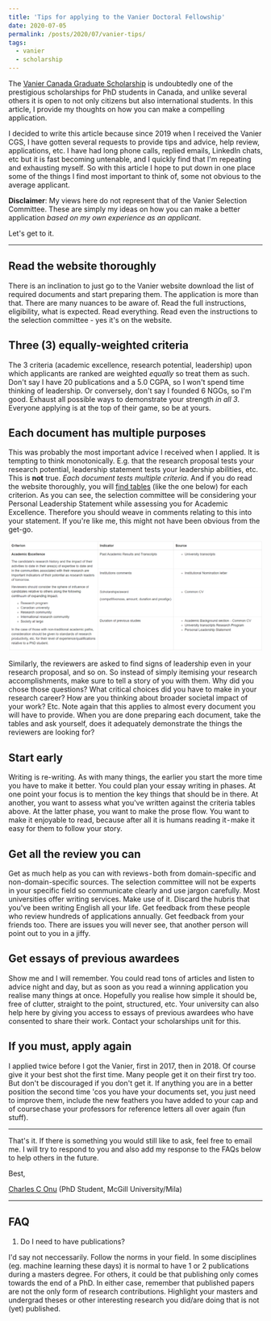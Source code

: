 ```yaml
---
title: 'Tips for applying to the Vanier Doctoral Fellowship'
date: 2020-07-05
permalink: /posts/2020/07/vanier-tips/
tags:
  - vanier
  - scholarship
---
```


The [Vanier Canada Graduate Scholarship](https://vanier.gc.ca/en/home-accueil.html) is undoubtedly one of the prestigious scholarships for PhD students in Canada, and unlike several others it is open to not only citizens but also international students. In this article, I provide my thoughts on how you can make a compelling application.

<!--![Vanier Logo](/images/posts/vanier-logo.png)-->

I decided to write this article because since 2019 when I received the Vanier CGS, I have gotten several requests to provide tips and advice, help review, applications, etc. I have had long phone calls, replied emails, LinkedIn chats, etc but it is fast becoming untenable, and I quickly find that I'm repeating and exhausting myself. So with this article I hope to put down in one place some of the things I find most important to think of, some not obvious to the average applicant.

**Disclaimer**: My views here do not represent that of the Vanier Selection Committee. These are simply my ideas on how you can make a better application *based on my own experience as an applicant*.

Let's get to it.

------

Read the website thoroughly
------
There is an inclination to just go to the Vanier website download the list of required documents and start preparing them. The application is more than that. There are many nuances to be aware of. Read the full instructions, eligibility, what is expected. Read everything. Read even the instructions to the selection  committee - yes it's on the website.

Three (3) equally-weighted criteria
------
The 3 criteria (academic excellence, research potential, leadership) upon which applicants are ranked are weighted *equally* so treat them as such. Don't say I have 20 publications and a 5.0 CGPA, so I won't spend time thinking of leadership. Or conversely, don't say I founded 6 NGOs, so I'm good. Exhaust all possible ways to demonstrate your strength *in all 3*. Everyone applying is at the top of their game, so be at yours.

Each document has multiple purposes
------
This was probably the most important advice I received when I applied. It is tempting to think monotonically. E.g. that the research proposal tests your research potential, leadership statement tests your leadership abilities, etc. This is **not** true. *Each document tests multiple criteria*. And if you do read the website thoroughly, you will [find tables](https://vanier.gc.ca/en/selection_committee_guide-comite_selection_lignes.html#b03) (like the one below) for each criterion. As you can see, the selection committee will be considering your Personal Leadership Statement while assessing you for Academic Excellence. Therefore you should weave in comments relating to this into your statement. If you're like me, this might not have been obvious from the get-go.

![Vanier table sample](/images/posts/vanier-table-sample.png)

Similarly, the reviewers are asked to find signs of leadership even in your research proposal, and so on. So instead of simply itemising your research accomplishments, make sure to tell a story of you with them. Why did you chose those questions? What critical choices did you have to make in your research career? How are you thinking about broader societal impact of your work? Etc. Note again that this applies to almost every document you will have to provide. When you are done preparing each document, take the tables and ask yourself, does it adequately demonstrate the things the reviewers are looking for?

Start early
------
Writing is re-writing. As with many things, the earlier you start the more time you have to make it better. You could plan your essay writing in phases. At one point your focus is to mention the key things that should be in there. At another, you want to assess what you've written against the criteria tables above. At the latter phase, you want to make the prose flow. You want to make it enjoyable to read, because after all it is humans reading it - make it easy for them to follow your story.

Get all the review you can
------
Get as much help as you can with reviews - both from domain-specific and non-domain-specific sources. The selection committee will not be experts in your specific field so communicate clearly and use jargon carefully. Most universities offer writing services. Make use of it. Discard the hubris that you've been writing English all your life. Get feedback from these people who review hundreds of applications annually. Get feedback from your friends too. There are issues you will never see, that another person will point out to you in a jiffy.

Get essays of previous awardees
------
Show me and I will remember. You could read tons of articles and listen to advice night and day, but as soon as you read a winning application you realise many things at once. Hopefully you realise how simple it should be, free of clutter, straight to the point, structured, etc. Your university can also help here by giving you access to essays of previous awardees who have consented to share their work. Contact your scholarships unit for this.

If you must, apply again
------
I applied twice before I got the Vanier, first in 2017, then in 2018. Of course give it your best shot the first time. Many people get it on their first try too. But don't be discouraged if you don't get it. If anything you are in a better position the second time 'cos you have your documents set, you just need to improve them, include the new feathers you have added to your cap and of course chase your professors for reference letters all over again (fun stuff).

---

That's it. If there is something you would still like to ask, feel free to email me. I will try to respond to you and also add my response to the FAQs below to help others in the future.

Best,

[Charles C Onu](https://onucharles.github.io/)
(PhD Student, McGill University/Mila)

---

FAQ
------
1. Do I need to have publications?

I'd say not neccessarily. Follow the norms in your field. In some disciplines (eg. machine learning these days) it is normal to have 1 or 2 publications during a masters degree. For others, it could be that publishing only comes towards the end of a PhD. In either case, remember that published papers are not the only form of research contributions. Highlight your masters and undergrad theses or other interesting research you did/are doing that is not (yet) published.